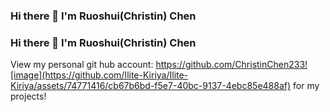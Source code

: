 ### Hi there 👋 I'm Ruoshui(Christin) Chen

<!--
**Ilite-Kiriya/Ilite-Kiriya** is a ✨ _special_ ✨ repository because its `README.md` (this file) appears on your GitHub profile.

Here are some ideas to get you started:

- 🔭 I’m currently working on ...
- 🌱 I’m currently learning ...
- 👯 I’m looking to collaborate on ...
- 🤔 I’m looking for help with ...
- 💬 Ask me about ...
- 📫 How to reach me: ...
- 😄 Pronouns: ...
- ⚡ Fun fact: ...
-->
### Hi there 👋 I'm Ruoshui(Christin) Chen

<!--
**ChristinChen233/ChristinChen233** is a ✨ _special_ ✨ repository because its `README.md` (this file) appears on your GitHub profile.
-->
View my personal git hub account: https://github.com/ChristinChen233![image](https://github.com/Ilite-Kiriya/Ilite-Kiriya/assets/74771416/cb67b6bd-f5e7-40bc-9137-4ebc85e488af)
 for my projects!
